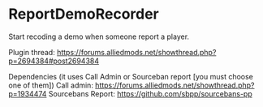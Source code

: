 # ReportDemoRecorder
Start recoding a demo when someone report a player.

Plugin thread:
https://forums.alliedmods.net/showthread.php?p=2694384#post2694384

Dependencies (it uses Call Admin or Sourceban report [you must choose one of them])
Call admin: https://forums.alliedmods.net/showthread.php?p=1934474
Sourcebans Report: https://github.com/sbpp/sourcebans-pp
